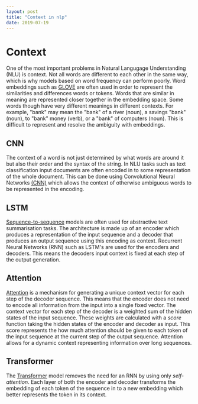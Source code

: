 ```yaml
---
layout: post
title: "Context in nlp"
date: 2019-07-19
---
```


# Context

One of the most important problems in Natural Langugage Understanding (NLU) is context. Not all words are different to each other in the same way, which is why models based on word frequency can perform poorly. Word embeddings such as [GLOVE](http://www.aclweb.org/anthology/D14-1162) are often used in order to represent the similarities and differences words or tokens. Words that are similar in meaning are represented closer together in the embedding space. Some words though have very different meanings in different contexts. For example, "bank" may mean the "bank" of a river (noun), a savings "bank" (noun), to "bank" money (verb), or a "bank" of computers (noun). This is difficult to represent and resolve the ambiguity with embeddings.

## CNN
The context of a word is not just determined by what words are around it but also their order and the syntax of the string. In NLU tasks such as text classification input documents are often encoded in to some representation of the whole document. This can be done using Convolutional Neural Networks [(CNN)](http://arxiv.org/abs/1408.5882) which allows the context of otherwise ambiguous words to be represented in the encoding.

## LSTM
[Sequence-to-sequence](http://arxiv.org/abs/1409.3215) models are often used for abstractive text summarisation tasks. The architecture is made up of an encoder which produces a representation of the input sequence and a decoder that produces an output sequence using this encoding as context. Recurrent Neural Networks (RNN) such as LSTM's are used for the encoders and decoders. This means the decoders input context is fixed at each step of the output generation.

## Attention
[Attention](https://arxiv.org/abs/1409.0473) is a mechanism for generating a unique context vector for each step of the decoder sequence. This means that the encoder does not need to encode all information from the input into a single fixed vector. The context vector for each step of the decoder is a weighted sum of the hidden states of the input sequence. These weights are calculated with a _score_ function taking the hidden states of the encoder and decoder as input. This score represents the how much attention should be given to each token of the input sequence at the current step of the output sequence. Attention allows for a dynamic context representing information over long sequences.

## Transformer
The [Transformer](http://arxiv.org/abs/1706.03762) model removes the need for an RNN by using only _self-attention_. Each layer of both the encoder and decoder transforms the embedding of each token of the sequence in to a new embedding which better represents the token in its context.
